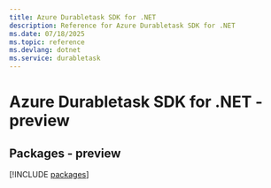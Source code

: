 ```yaml
---
title: Azure Durabletask SDK for .NET
description: Reference for Azure Durabletask SDK for .NET
ms.date: 07/18/2025
ms.topic: reference
ms.devlang: dotnet
ms.service: durabletask
---
```

# Azure Durabletask SDK for .NET - preview
## Packages - preview
[!INCLUDE [packages](durabletask-index.md)]